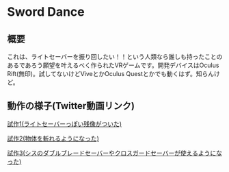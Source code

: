# Sword Dance
## 概要
これは、ライトセーバーを振り回したい！！という人類なら誰しも持ったことのあるであろう願望を叶えるべく作られたVRゲームです。開発デバイスはOculus Rift(無印)。試してないけどViveとかOculus Questとかでも動くはず。知らんけど。
## 動作の様子(Twitter動画リンク)
[試作1(ライトセーバーっぽい残像がついた)](https://twitter.com/KENRP_SuperDo/status/1190560267987369989?s=20/)  
  
[試作2(物体を斬れるようになった)](https://twitter.com/KENRP_SuperDo/status/1196382427121217536?s=20)  
  
[試作3(シスのダブルブレードセーバーやクロスガードセーバーが使えるようになった)](https://twitter.com/KENRP_SuperDo/status/1215924473250996225?s=20)  
  
